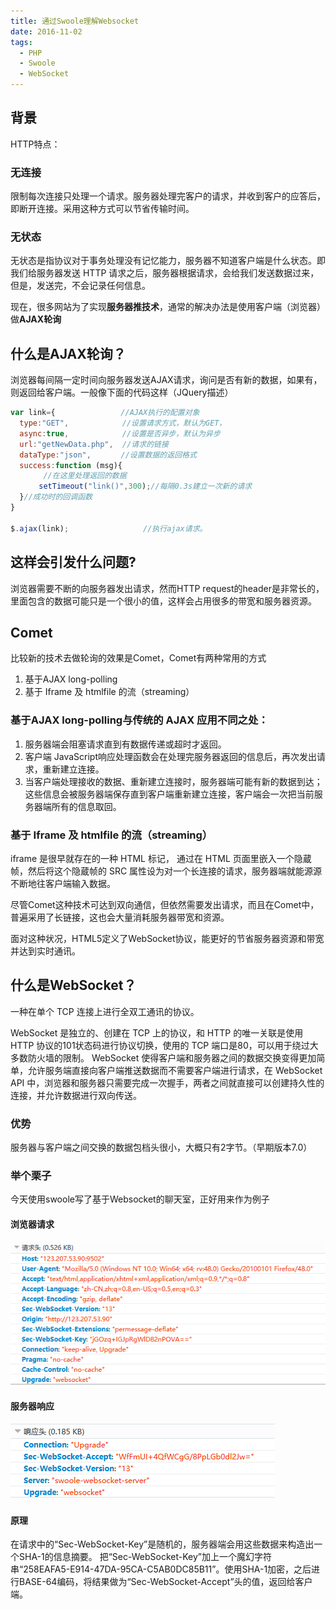 ```yaml
---
title: 通过Swoole理解Websocket
date: 2016-11-02
tags: 
  - PHP
  - Swoole
  - WebSocket
---
```


## 背景

HTTP特点：

### 无连接

限制每次连接只处理一个请求。服务器处理完客户的请求，并收到客户的应答后，即断开连接。采用这种方式可以节省传输时间。

### 无状态

无状态是指协议对于事务处理没有记忆能力，服务器不知道客户端是什么状态。即我们给服务器发送 HTTP 请求之后，服务器根据请求，会给我们发送数据过来，但是，发送完，不会记录任何信息。

现在，很多网站为了实现**服务器推技术**，通常的解决办法是使用客户端（浏览器）做**AJAX轮询**

## 什么是AJAX轮询？

浏览器每间隔一定时间向服务器发送AJAX请求，询问是否有新的数据，如果有，则返回给客户端。一般像下面的代码这样（JQuery描述）

```js
var link={ 　　　　　　　  //AJAX执行的配置对象
  type:"GET",　　　　　　  //设置请求方式，默认为GET，
  async:true,　　　　　　  //设置是否异步，默认为异步
  url:"getNewData.php",  //请求的链接
  dataType:"json",　　　　//设置数据的返回格式
  success:function (msg){
   　　 //在这里处理返回的数据
   　　setTimeout("link()",300);//每隔0.3s建立一次新的请求
  }//成功时的回调函数
}

$.ajax(link);　　　　　　　　　　//执行ajax请求。
```

## 这样会引发什么问题?

浏览器需要不断的向服务器发出请求，然而HTTP request的header是非常长的，里面包含的数据可能只是一个很小的值，这样会占用很多的带宽和服务器资源。

## Comet

比较新的技术去做轮询的效果是Comet，Comet有两种常用的方式

1. 基于AJAX long-polling
2. 基于 Iframe 及 htmlfile 的流（streaming）

### 基于AJAX long-polling与传统的 AJAX 应用不同之处：

1. 服务器端会阻塞请求直到有数据传递或超时才返回。 
2. 客户端 JavaScript响应处理函数会在处理完服务器返回的信息后，再次发出请求，重新建立连接。
3. 当客户端处理接收的数据、重新建立连接时，服务器端可能有新的数据到达；这些信息会被服务器端保存直到客户端重新建立连接，客户端会一次把当前服务器端所有的信息取回。

### 基于 Iframe 及 htmlfile 的流（streaming）

iframe 是很早就存在的一种 HTML 标记， 通过在 HTML 页面里嵌入一个隐蔵帧，然后将这个隐蔵帧的 SRC 属性设为对一个长连接的请求，服务器端就能源源不断地往客户端输入数据。

尽管Comet这种技术可达到双向通信，但依然需要发出请求，而且在Comet中，普遍采用了长链接，这也会大量消耗服务器带宽和资源。

面对这种状况，HTML5定义了WebSocket协议，能更好的节省服务器资源和带宽并达到实时通讯。

## 什么是WebSocket？

一种在单个 TCP 连接上进行全双工通讯的协议。

WebSocket 是独立的、创建在 TCP 上的协议，和 HTTP 的唯一关联是使用 HTTP 协议的101状态码进行协议切换，使用的 TCP 端口是80，可以用于绕过大多数防火墙的限制。
WebSocket 使得客户端和服务器之间的数据交换变得更加简单，允许服务端直接向客户端推送数据而不需要客户端进行请求，在 WebSocket API 中，浏览器和服务器只需要完成一次握手，两者之间就直接可以创建持久性的连接，并允许数据进行双向传送。

### 优势
服务器与客户端之间交换的数据包档头很小，大概只有2字节。（早期版本7.0）

### 举个栗子

今天使用swoole写了基于Websocket的聊天室，正好用来作为例子

#### 浏览器请求

![](/images/20161102233522038.jpg)

#### 服务器响应

![](/images/20161102233537476.jpg)

#### 原理

在请求中的“Sec-WebSocket-Key”是随机的，服务器端会用这些数据来构造出一个SHA-1的信息摘要。
把“Sec-WebSocket-Key”加上一个魔幻字符串“258EAFA5-E914-47DA-95CA-C5AB0DC85B11”。使用SHA-1加密，之后进行BASE-64编码，将结果做为“Sec-WebSocket-Accept”头的值，返回给客户端。